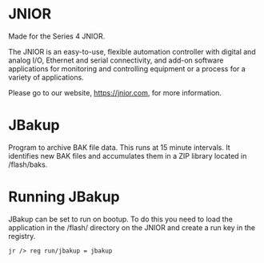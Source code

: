 # JNIOR
Made for the Series 4 JNIOR.

The JNIOR is an easy-to-use, flexible automation controller with digital and analog I/O, Ethernet and serial connectivity, and add-on software applications for monitoring and controlling equipment or a process for a variety of applications.

Please go to our website, https://jnior.com, for more information.

# JBakup
Program to archive BAK file data. This runs at 15 minute intervals. It identifies new BAK files and accumulates them in a ZIP library located in /flash/baks.

# Running JBakup
JBakup can be set to run on bootup.  To do this you need to load the application in the /flash/ directory on the JNIOR and create a run key in the registry.

`jr /> reg run/jbakup = jbakup`

